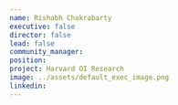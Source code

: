 ```yaml
---
name: Rishabh Chakrabarty
executive: false
director: false
lead: false
community_manager:   
position:  
project: Harvard OI Research
image: ../assets/default_exec_image.png
linkedin: 
---
```

